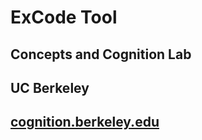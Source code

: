 # ExCode Tool
## Concepts and Cognition Lab
## UC Berkeley
## [cognition.berkeley.edu](http://cognition.berkeley.edu/)